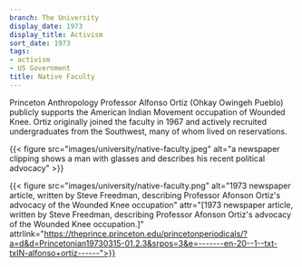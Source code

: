 ```yaml
---
branch: The University
display_date: 1973
display_title: Activism
sort_date: 1973
tags:
- activism
- US Government
title: Native Faculty
---
```


Princeton Anthropology Professor Alfonso Ortiz (Ohkay Owingeh Pueblo) publicly supports the American Indian Movement occupation of Wounded Knee. Ortiz originally joined the faculty in 1967 and actively recruited undergraduates from the Southwest, many of whom lived on reservations.


{{< figure src="images/university/native-faculty.jpeg" alt="a newspaper clipping shows a man with glasses and describes his recent political advocacy" >}}



{{< figure src="images/university/native-faculty.png" alt="1973 newspaper article, written by Steve Freedman, describing Professor Afonson Ortiz's advocacy of the Wounded Knee occupation" attr="[1973 newspaper article, written by Steve Freedman, describing Professor Afonson Ortiz's advocacy of the Wounded Knee occupation.]" attrlink="https://theprince.princeton.edu/princetonperiodicals/?a=d&d=Princetonian19730315-01.2.3&srpos=3&e=-------en-20--1--txt-txIN-alfonso+ortiz------">}}
